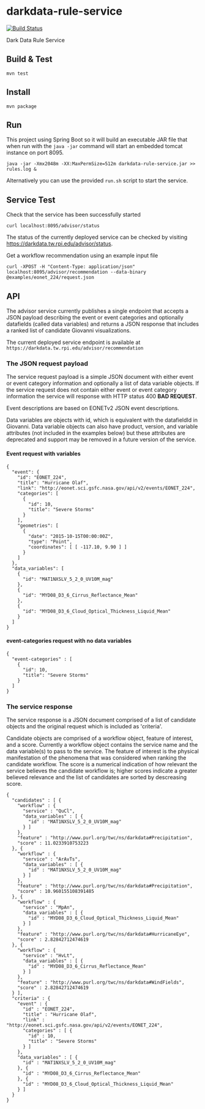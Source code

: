darkdata-rule-service
=====================

[![Build Status](https://travis-ci.org/tetherless-world/darkdata-rule-service.svg)](https://travis-ci.org/tetherless-world/darkdata-rule-service)


Dark Data Rule Service

## Build & Test

``mvn test``

## Install

``mvn package``

## Run

This project using Spring Boot so it will build an executable JAR file that when run with the ``java -jar`` command will start an embedded tomcat instance on port 8095.

``java -jar -Xmx2048m -XX:MaxPermSize=512m darkdata-rule-service.jar >> rules.log &``

Alternatively you can use the provided ``run.sh`` script to start the service.

## Service Test

Check that the service has been successfully started

``curl localhost:8095/advisor/status``

The status of the currently deployed service can be checked by visiting https://darkdata.tw.rpi.edu/advisor/status.

Get a workflow recommendation using an example input file

``curl -XPOST -H "Content-Type: application/json" localhost:8095/advisor/recommendation --data-binary @examples/eonet_224/request.json``

## API

The advisor service currently publishes a single endpoint that accepts a JSON payload describing the event or event categories and optionally datafields (called data variables) and returns a JSON response that includes a ranked list of candidate Giovanni visualizations.

The current deployed service endpoint is available at ``https://darkdata.tw.rpi.edu/advisor/recommendation``

### The JSON request payload

The service request payload is a simple JSON document with either event or event category information and optionally a list of data variable objects.  If the service request does not contain either event or event category information the service will response with HTTP status 400 **BAD REQUEST**.

Event descriptions are based on EONETv2 JSON event descriptions.  

Data variables are objects with id, which is equivalent with the datafieldId in Giovanni.  Data variable objects can also have product, version, and variable attributes (not included in the examples below) but these attributes are deprecated and support may be removed in a future version of the service.

#### Event request with variables

```
{
  "event": {
    "id": "EONET_224",
    "title": "Hurricane Olaf",
    "link": "http://eonet.sci.gsfc.nasa.gov/api/v2/events/EONET_224",
    "categories": [
      {
        "id": 10,
        "title": "Severe Storms"
      }
    ],
    "geometries": [
      {
        "date": "2015-10-15T00:00:00Z",
        "type": "Point",
        "coordinates": [ [ -117.10, 9.90 ] ]
      }
    ]
  },
  "data_variables": [
    {
      "id": "MAT1NXSLV_5_2_0_UV10M_mag"
    },
    {
      "id": "MYD08_D3_6_Cirrus_Reflectance_Mean"
    },
    {
      "id": "MYD08_D3_6_Cloud_Optical_Thickness_Liquid_Mean"
    }
  ]
}
```

#### event-categories request with no data variables

```
{
  "event-categories" : [
    {
      "id": 10,
      "title": "Severe Storms"
    }
  ]
}
```

### The service response

The service response is a JSON document comprised of a list of candidate objects and the original request which is included as 'criteria'.

Candidate objects are comprised of a workflow object, feature of interest, and a score.  Currently a workflow object contains the service name and the data variable(s) to pass to the service.  The feature of interest is the physical manifestation of the phenomena that was considered when ranking the candidate workflow.  The score is a numerical indication of how relevant the service believes the candidate workflow is; higher scores indicate a greater believed relevance and the list of candidates are sorted by descreasing score.

```
{
  "candidates" : [ {
    "workflow" : {
      "service" : "QuCl",
      "data_variables" : [ {
        "id" : "MAT1NXSLV_5_2_0_UV10M_mag"
      } ]
    },
    "feature" : "http://www.purl.org/twc/ns/darkdata#Precipitation",
    "score" : 11.0233910753223
  }, {
    "workflow" : {
      "service" : "ArAvTs",
      "data_variables" : [ {
        "id" : "MAT1NXSLV_5_2_0_UV10M_mag"
      } ]
    },
    "feature" : "http://www.purl.org/twc/ns/darkdata#Precipitation",
    "score" : 10.960155108391485
  }, {
    "workflow" : {
      "service" : "MpAn",
      "data_variables" : [ {
        "id" : "MYD08_D3_6_Cloud_Optical_Thickness_Liquid_Mean"
      } ]
    },
    "feature" : "http://www.purl.org/twc/ns/darkdata#HurricaneEye",
    "score" : 2.82842712474619
  }, {
    "workflow" : {
      "service" : "HvLt",
      "data_variables" : [ {
        "id" : "MYD08_D3_6_Cirrus_Reflectance_Mean"
      } ]
    },
    "feature" : "http://www.purl.org/twc/ns/darkdata#WindFields",
    "score" : 2.82842712474619
  } ],
  "criteria" : {
    "event" : {
      "id" : "EONET_224",
      "title" : "Hurricane Olaf",
      "link" : "http://eonet.sci.gsfc.nasa.gov/api/v2/events/EONET_224",
      "categories" : [ {
        "id" : 10,
        "title" : "Severe Storms"
      } ]
    },
    "data_variables" : [ {
      "id" : "MAT1NXSLV_5_2_0_UV10M_mag"
    }, {
      "id" : "MYD08_D3_6_Cirrus_Reflectance_Mean"
    }, {
      "id" : "MYD08_D3_6_Cloud_Optical_Thickness_Liquid_Mean"
    } ]
  }
}
```
